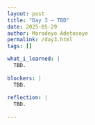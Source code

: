 ```yaml
---
layout: post
title: "Day 3 – TBD"
date: 2025-05-29
author: Moradeyo Adetosoye
permalink: /day3.html
tags: []

what_i_learned: |
  TBD.
  
blockers: |
  TBD. 
  
reflection: |
  TBD.
  
---
```


